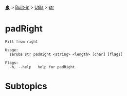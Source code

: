<!--startTocHeader-->
[🏠](../../../README.md) > [Built-in](../../README.md) > [Utils](../README.md) > [str](README.md)
# padRight
<!--endTocHeader-->

```
Fill from right

Usage:
  zaruba str padRight <string> <length> [char] [flags]

Flags:
  -h, --help   help for padRight

```

# Subtopics
<!--startTocSubtopic-->
<!--endTocSubtopic-->